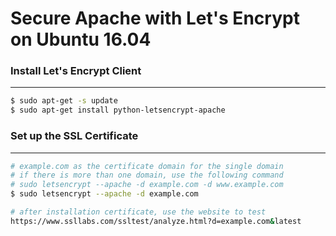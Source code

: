 # Secure Apache with Let's Encrypt on Ubuntu 16.04

<script type="text/javascript" src="../js/general.js"></script>

### Install Let's Encrypt Client
---

```bash
$ sudo apt-get -s update
$ sudo apt-get install python-letsencrypt-apache
```

### Set up the SSL Certificate
---

```bash
# example.com as the certificate domain for the single domain
# if there is more than one domain, use the following command
# sudo letsencrypt --apache -d example.com -d www.example.com
$ sudo letsencrypt --apache -d example.com
```

```bash
# after installation certificate, use the website to test
https://www.ssllabs.com/ssltest/analyze.html?d=example.com&latest
```


